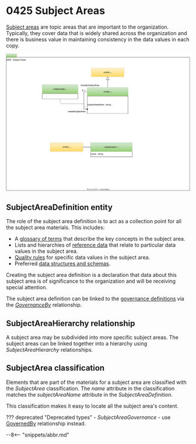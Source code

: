 <!-- SPDX-License-Identifier: CC-BY-4.0 -->
<!-- Copyright Contributors to the ODPi Egeria project 2020. -->


# 0425 Subject Areas

[Subject areas](/concepts/subject-area) are topic areas that are important to the organization.  Typically, they cover data that is widely shared across the organization and there is business value in maintaining consistency in the data values in each copy.  

![UML](0425-Subject-Areas.svg)

## SubjectAreaDefinition entity

The role of the subject area definition is to act as a collection point for all the subject area materials. This includes:

* A [glossary of terms](/types/3/0310-Glossary) that describe the key concepts in the subject area.
* Lists and hierarchies of [reference data](/types/5/0545-Reference-Data) that relate to particular data values in the subject area.
* [Quality rules](/types/4/0430-Technical-Controls) for specific data values in the subject area.
* Preferred [data structures and schemas](/types/5/0501-Schema-Elements).

Creating the subject area definition is a declaration that data about this subject area is of significance to the organization and will be receiving special attention.

The subject area definition can be linked to the [governance definitions](/types/4/0401-Governance-Definitions) via the [*GovernanceBy*](/types/4/0401-Governance-Definitions) relationship.

## SubjectAreaHierarchy relationship

A subject area may be subdivided into more specific subject areas.  The subject areas can be linked together into a hierarchy using *SubjectAreaHierarchy* relationships.

## SubjectArea classification

Elements that are part of the materials for a subject area are classified with the *SubjectArea* classification.  The *name* attribute in the classification matches the *subjectAreaName* attribute in the *SubjectAreaDefinition*.

This classification makes it easy to locate all the subject area's content.


??? deprecated "Deprecated types"
    - *SubjectAreaGovernance* - use [GovernedBy](/types/4/0401-Governance-Definitions) relationship instead.


--8<-- "snippets/abbr.md"